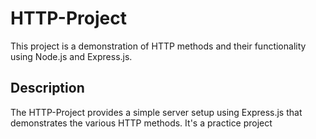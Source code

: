 # HTTP-Project

This project is a demonstration of HTTP methods and their functionality using Node.js and Express.js.

## Description

The HTTP-Project provides a simple server setup using Express.js that demonstrates the various HTTP methods. It's a practice project

